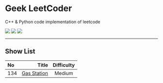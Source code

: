 # Geek LeetCoder

C++ & Python code implementation of leetcode

![](https://img.shields.io/badge/language-C%2B%2B-green) ![](https://img.shields.io/badge/language-Python-red) ![](https://img.shields.io/badge/thinking-cool-yellow)

-------

## Show List


| No | Title | Difficulty |
| :------| ------: | :------: |
| 134 | [Gas Station](https://github.com/gmlyytt-YANG/algorithm/issues/1) | Medium |
